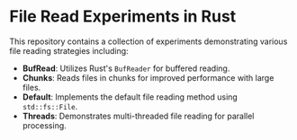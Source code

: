 # File Read Experiments in Rust

This repository contains a collection of experiments demonstrating various file reading strategies including:

- **BufRead**: Utilizes Rust's `BufReader` for buffered reading.
- **Chunks**: Reads files in chunks for improved performance with large files.
- **Default**: Implements the default file reading method using `std::fs::File`.
- **Threads**: Demonstrates multi-threaded file reading for parallel processing.
